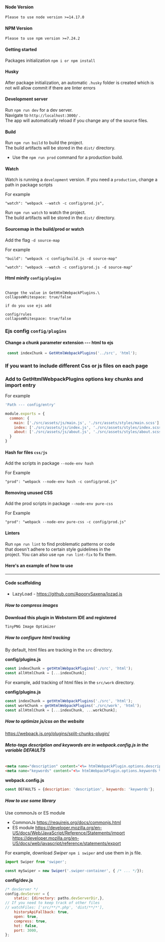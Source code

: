 #### Node Version

`Please to use node version >=14.17.0`

#### NPM Version

`Please to use npm version >=7.24.2`

#### Getting started

Packages initialization `npm i or npm install`

#### Husky

After package initialization,
an automatic `.husky` folder is created which is not
will allow commit if there are linter errors

#### Development server

Run `npm run dev` for a dev server.\
Navigate to `http://localhost:3000/` .\
The app will automatically reload if you change
any of the source files.

#### Build

Run `npm run build` to build the project.\
The build artifacts will be stored in the `dist/` directory.

* Use the `npm run prod` command for a production build.

#### Watch

Watch is running a `development` version.
If you need a `production`, change a path in package scripts

For example

`"watch": "webpack --watch -c config/prod.js",`

Run `npm run watch` to watch the project.\
The build artifacts will be stored in the `dist/` directory.

#### Sourcemap in the build/prod or watch

Add the flag `-d source-map`

For example

`"build": "webpack -c config/build.js -d source-map"`

`"watch": "webpack --watch -c config/prod.js -d source-map"`

#### Html minify `config/plugins`

```

Change the value in GetHtmlWebpackPlugins.\
collapseWhitespace: true/false

if do you use ejs add

config/rules
collapseWhitespace: true/false

```

### Ejs config `config/plugins`
#### Change a chunk parameter extension --- html to ejs

````javascript
 const indexChunk = GetHtmlWebpackPlugins('../src', 'html');
````

### If you want to include different Css or js files on each page
### Add to GetHtmlWebpackPlugins options key chunks and import entry
For example
````javascript
'Path --- config/entry'

module.exports = {
  common: {
    main: ['./src/assets/js/main.js', './src/assets/styles/main.scss'],
    index: ['./src/assets/js/index.js', './src/assets/styles/index.scss'],
    about: ['./src/assets/js/about.js', './src/assets/styles/about.scss']
  }
}
````

#### Hash for files `css/js`

Add the scripts in package  `--node-env hash`

For Example

````
"prod": "webpack --node-env hash -c config/prod.js"
````

#### Removing unused CSS

Add the prod scripts in package  `--node-env pure-css`

For Example

````
"prod": "webpack --node-env pure-css -c config/prod.js"
````

#### Linters

Run `npm run lint` to find problematic patterns or code\
that doesn't adhere to certain style guidelines in the\
project. You can also use `npm run lint-fix` to fix them.

#### Here's an example of how to use

<hr/>

#### Code scaffolding

* LazyLoad - https://github.com/ApoorvSaxena/lozad.js

##### How to compress images

**Download this plugin in Webstorm IDE and registered**

```
TinyPNG Image Optimizer
```

##### How to configure html tracking

By default, html files are tracking in the `src` directory.

**config/plugins.js**

```javascript
const indexChunk = getHtmlWebpackPlugins('./src', 'html');
const allHtmlChunk = [...indexChunk];
```

For example, add tracking of html files in the `src/work` directory.

**config/plugins.js**

```javascript
const indexChunk = getHtmlWebpackPlugins('./src', 'html');
const workChunk = getHtmlWebpackPlugins('./src/work', 'html');
const allHtmlChunk = [...indexChunk, ...workChunk];
```

##### How to optimize js/css on the website

https://webpack.js.org/plugins/split-chunks-plugin/


##### Meta-tags description and keywords are in webpack.config.js in the variable DEFAULTS

```html

<meta name="description" content="<%= htmlWebpackPlugin.options.description %>">
<meta name="keywords" content="<%= htmlWebpackPlugin.options.keywords %>">
```

**webpack.config.js**

```javascript
const DEFAULTS = {description: 'description', keywords: 'keywords'};
```

##### How to use some library

Use commonJs or ES module

* CommonJs
  https://requirejs.org/docs/commonjs.html
* ES module
  https://developer.mozilla.org/en-US/docs/Web/JavaScript/Reference/Statements/import
  https://developer.mozilla.org/en-US/docs/web/javascript/reference/statements/export

For example, download *Swiper* `npm i swiper` and use them in js file.

```javascript
import Swiper from 'swiper';

const mySwiper = new Swiper('.swiper-container', { /* ... */});
```

**config/dev.js**

```javascript
/* devServer */
config.devServer = {
    static: {directory: paths.devServerDir,},
// If you need to keep track of other files
// watchFiles: ['src/**/*.php', 'dist/**/*'],
    historyApiFallback: true,
    open: true,
    compress: true,
    hot: false,
    port: 3000,
};
```
